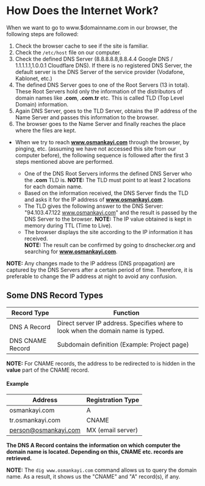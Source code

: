# How Does the Internet Work?

When we want to go to www.$domainname.com in our browser, the following steps are followed:

1. Check the browser cache to see if the site is familiar.
2. Check the `/etc/host` file on our computer.
3. Check the defined DNS Server (8.8.8.8.8,8.8.4.4 Google DNS / 1.1.1.1.1,1.0.0.1 Cloudflare DNS). If there is no registered DNS Server, the default server is the DNS Server of the service provider (Vodafone, Kablonet, etc.)
4. The defined DNS Server goes to one of the Root Servers (13 in total). These Root Servers hold only the information of the distributors of domain names like **.com**, **.com.tr** etc. This is called TLD (Top Level Domain) information.
5. Again DNS Server, goes to the TLD Server, obtains the IP address of the Name Server and passes this information to the browser.
6. The browser goes to the Name Server and finally reaches the place where the files are kept.

- When we try to reach **www.osmankayi.com** through the browser, by pinging, etc. (assuming we have not accessed this site from our computer before), the following sequence is followed after the first 3 steps mentioned above are performed.

  - One of the DNS Root Servers informs the defined DNS Server who the **.com** TLD is.
    **NOTE:** The TLD must point to at least 2 locations for each domain name.
  - Based on the information received, the DNS Server finds the TLD and asks it for the IP address of **www.osmankayi.com**.
  - The TLD gives the following answer to the DNS Server: "94.103.47.122 www.osmankayi.com" and the result is passed by the DNS Server to the browser.
    **NOTE:** The IP value obtained is kept in memory during TTL (Time to Live).
  - The browser displays the site according to the IP information it has received.  
    **NOTE:** The result can be confirmed by going to dnschecker.org and searching for **www.osmankayi.com**.

**NOTE:** Any changes made to the IP address (DNS propagation) are captured by the DNS Servers after a certain period of time. Therefore, it is preferable to change the IP address at night to avoid any confusion.

## Some DNS Record Types

| Record Type      | Function                                                                         |
| ---------------- | -------------------------------------------------------------------------------- |
| DNS A Record     | Direct server IP address. Specifies where to look when the domain name is typed. |
| DNS CNAME Record | Subdomain definition (Example: Project page)                                     |

**NOTE:** For CNAME records, the address to be redirected to is hidden in the **value** part of the CNAME record.

#### Example

| Address              | Registration Type |
| -------------------- | ----------------- |
| osmankayi.com        | A                 |
| tr.osmankayi.com     | CNAME             |
| person@osmankayi.com | MX (email server) |

**The DNS A Record contains the information on which computer the domain name is located. Depending on this, CNAME etc. records are retrieved.**

**NOTE:** The `dig www.osmankayi.com` command allows us to query the domain name. As a result, it shows us the "CNAME" and "A" record(s), if any.
